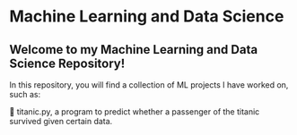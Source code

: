# Machine Learning and Data Science

## Welcome to my Machine Learning and Data Science Repository!

In this repository, you will find a collection of ML projects I have worked on, such as:
  
🚢 titanic.py, a program to predict whether a passenger of the titanic survived given certain data.   


